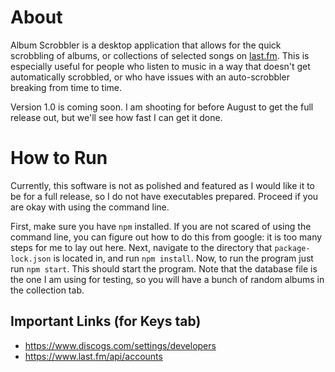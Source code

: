 # About

Album Scrobbler is a desktop application that allows for the
quick scrobbling of albums, or collections of selected songs
on [last.fm](https://www.last.fm/). This is especially useful for people
who listen to music in a way that doesn't get automatically 
scrobbled, or who have issues with an auto-scrobbler breaking
from time to time.

Version 1.0 is coming soon. I am shooting for before August to get the full release out, but we'll see how fast I can get it done.

# How to Run

Currently, this software is not as polished and featured as I would
like it to be for a full release, so I do not have executables prepared.
Proceed if you are okay with using the command line.

First, make sure you have `npm` installed. If you are not scared
of using the command line, you can figure out how to do this from
google: it is too many steps for me to lay out here. Next, navigate to
the directory that `package-lock.json` is located in, and run
`npm install`. Now, to run the program just run `npm start`. This
should start the program. Note that the database file is the one
I am using for testing, so you will have a bunch of random albums
in the collection tab.

## Important Links (for Keys tab)
- https://www.discogs.com/settings/developers
- https://www.last.fm/api/accounts